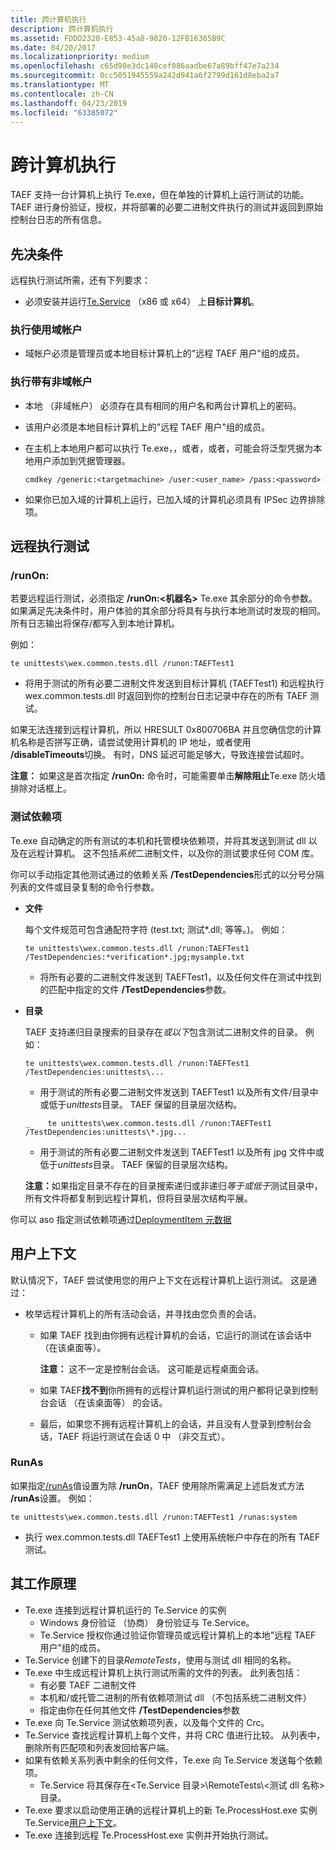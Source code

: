 ```yaml
---
title: 跨计算机执行
description: 跨计算机执行
ms.assetid: FDDD2320-E853-45a8-9820-12FB16365B9C
ms.date: 04/20/2017
ms.localizationpriority: medium
ms.openlocfilehash: c65d90e3dc148cef086aadbe67a89bff47e7a234
ms.sourcegitcommit: 0cc5051945559a242d941a6f2799d161d8eba2a7
ms.translationtype: MT
ms.contentlocale: zh-CN
ms.lasthandoff: 04/23/2019
ms.locfileid: "63385072"
---
```

# <a name="cross-machine-execution"></a>跨计算机执行


TAEF 支持一台计算机上执行 Te.exe，但在单独的计算机上运行测试的功能。 TAEF 进行身份验证，授权，并将部署的必要二进制文件执行的测试并返回到原始控制台日志的所有信息。

## <a name="span-idprerequisitesspanspan-idprerequisitesspanspan-idprerequisitesspanprerequisites"></a><span id="Prerequisites"></span><span id="prerequisites"></span><span id="PREREQUISITES"></span>先决条件


远程执行测试所需，还有下列要求：

-   必须安装并运行[Te.Service](te-service.md) （x86 或 x64） 上**目标计算机**。

### <a name="span-idexecutingwithdomainaccountsspanspan-idexecutingwithdomainaccountsspanspan-idexecutingwithdomainaccountsspanexecuting-with-domain-accounts"></a><span id="Executing_with_domain_accounts"></span><span id="executing_with_domain_accounts"></span><span id="EXECUTING_WITH_DOMAIN_ACCOUNTS"></span>执行使用域帐户

-   域帐户必须是管理员或本地目标计算机上的"远程 TAEF 用户"组的成员。

### <a name="span-idexecutingwithnon-domainaccountsspanspan-idexecutingwithnon-domainaccountsspanspan-idexecutingwithnon-domainaccountsspanexecuting-with-non-domain-accounts"></a><span id="Executing_with_non-domain_accounts"></span><span id="executing_with_non-domain_accounts"></span><span id="EXECUTING_WITH_NON-DOMAIN_ACCOUNTS"></span>执行带有非域帐户

-   本地 （非域帐户） 必须存在具有相同的用户名和两台计算机上的密码。
-   该用户必须是本地目标计算机上的"远程 TAEF 用户"组的成员。
-   在主机上本地用户都可以执行 Te.exe，，或者，或者，可能会将泛型凭据为本地用户添加到凭据管理器。

    ``` syntax
    cmdkey /generic:<targetmachine> /user:<user_name> /pass:<password>
    ```

-   如果你已加入域的计算机上运行，已加入域的计算机必须具有 IPSec 边界排除项。

## <a name="span-idexecutingtestsremotelyspanspan-idexecutingtestsremotelyspanspan-idexecutingtestsremotelyspanexecuting-tests-remotely"></a><span id="Executing_Tests_Remotely"></span><span id="executing_tests_remotely"></span><span id="EXECUTING_TESTS_REMOTELY"></span>远程执行测试


### <a name="span-idrunonspanspan-idrunonspanspan-idrunonspanrunon"></a><span id="_runOn_"></span><span id="_runon_"></span><span id="_RUNON_"></span>/runOn:

若要远程运行测试，必须指定 **/runOn:&lt;机器名&gt;** Te.exe 其余部分的命令参数。 如果满足先决条件时，用户体验的其余部分将具有与执行本地测试时发现的相同。 所有日志输出将保存/都写入到本地计算机。

例如：

``` syntax
te unittests\wex.common.tests.dll /runon:TAEFTest1
```

-   将用于测试的所有必要二进制文件发送到目标计算机 (TAEFTest1) 和远程执行 wex.common.tests.dll 时返回到你的控制台日志记录中存在的所有 TAEF 测试。

如果无法连接到远程计算机，所以 HRESULT 0x800706BA 并且您确信您的计算机名称是否拼写正确，请尝试使用计算机的 IP 地址，或者使用 **/disableTimeouts**切换。 有时，DNS 延迟可能足够大，导致连接尝试超时。

**注意：** 如果这是首次指定 **/runOn:** 命令时，可能需要单击**解除阻止**Te.exe 防火墙排除对话框上。

### <a name="span-idtestdependenciesspanspan-idtestdependenciesspanspan-idtestdependenciesspantest-dependencies"></a><span id="Test_Dependencies"></span><span id="test_dependencies"></span><span id="TEST_DEPENDENCIES"></span>测试依赖项

Te.exe 自动确定的所有测试的本机和托管模块依赖项，并将其发送到测试 dll 以及在远程计算机。 这不包括*系统*二进制文件，以及你的测试要求任何 COM 库。

你可以手动指定其他测试通过的依赖关系 **/TestDependencies**形式的以分号分隔列表的文件或目录复制的命令行参数。

- **文件**

  每个文件规范可包含通配符字符 (test.txt; 测试\*.dll; 等等。)。 例如：

  ``` syntax
  te unittests\wex.common.tests.dll /runon:TAEFTest1 /TestDependencies:*verification*.jpg;mysample.txt
  ```
  -   将所有必要的二进制文件发送到 TAEFTest1，以及任何文件在测试中找到的匹配中指定的文件 **/TestDependencies**参数。
- **目录**

  TAEF 支持递归目录搜索的目录存在*或以下*包含测试二进制文件的目录。 例如：

  ``` syntax
  te unittests\wex.common.tests.dll /runon:TAEFTest1 /TestDependencies:unittests\...
  ```

  -   用于测试的所有必要二进制文件发送到 TAEFTest1 以及所有文件/目录中或低于*unittests*目录。 TAEF 保留的目录层次结构。

  ``` syntax
  _    te unittests\wex.common.tests.dll /runon:TAEFTest1 /TestDependencies:unittests\*.jpg...
  ```

  -   用于测试的所有必要二进制文件发送到 TAEFTest1 以及所有 jpg 文件中或低于*unittests*目录。 TAEF 保留的目录层次结构。

  <strong>注意：</strong>如果指定目录不存在的目录搜索递归或非递归*等于或低于*测试目录中，所有文件将都复制到远程计算机，但将目录层次结构平展。

你可以 aso 指定测试依赖项通过[DeploymentItem 元数据](deploymentitem-metadata.md)

## <a name="user-context"></a>用户上下文 


默认情况下，TAEF 尝试使用您的用户上下文在远程计算机上运行测试。 这是通过：

-   枚举远程计算机上的所有活动会话，并寻找由您负责的会话。
    -   如果 TAEF 找到由你拥有远程计算机的会话，它运行的测试在该会话中 （在该桌面等）。

        **注意：** 这不一定是控制台会话。 这可能是远程桌面会话。

    -   如果 TAEF**找不到**你所拥有的远程计算机运行测试的用户都将记录到控制台会话 （在该桌面等） 的会话。
    -   最后，如果您不拥有远程计算机上的会话，并且没有人登录到控制台会话，TAEF 将运行测试在会话 0 中 （非交互式）。

### <a name="span-idrunasspanspan-idrunasspanspan-idrunasspanrunas"></a><span id="RunAs"></span><span id="runas"></span><span id="RUNAS"></span>RunAs

如果指定[/runAs](runas.md)值设置为除 **/runOn**，TAEF 使用除所需满足上述启发式方法 **/runAs**设置。 例如：

``` syntax
te unittests\wex.common.tests.dll /runon:TAEFTest1 /runas:system
```

-   执行 wex.common.tests.dll TAEFTest1 上使用系统帐户中存在的所有 TAEF 测试。

## <a name="span-idhowitworksspanspan-idhowitworksspanspan-idhowitworksspanhow-it-works"></a><span id="How_It_Works"></span><span id="how_it_works"></span><span id="HOW_IT_WORKS"></span>其工作原理


-   Te.exe 连接到远程计算机运行的 Te.Service 的实例
    -   Windows 身份验证 （协商） 身份验证与 Te.Service。
    -   Te.Service 授权你通过验证你管理员或远程计算机上的本地"远程 TAEF 用户"组的成员。
-   Te.Service 创建下的目录*RemoteTests*，使用与测试 dll 相同的名称。
-   Te.exe 中生成远程计算机上执行测试所需的文件的列表。 此列表包括：
    -   有必要 TAEF 二进制文件
    -   本机和/或托管二进制的所有依赖项测试 dll （不包括系统二进制文件）
    -   指定由你在任何其他文件 **/TestDependencies**参数
-   Te.exe 向 Te.Service 测试依赖项列表，以及每个文件的 Crc。
-   Te.Service 查找远程计算机上每个文件，并将 CRC 值进行比较。 从列表中，删除所有匹配项和列表发回给客户端。
-   如果有依赖关系列表中剩余的任何文件，Te.exe 向 Te.Service 发送每个依赖项。
    -   Te.Service 将其保存在&lt;Te.Service 目录&gt;\\RemoteTests\\&lt;测试 dll 名称&gt;目录。
-   Te.exe 要求以启动使用正确的远程计算机上的新 Te.ProcessHost.exe 实例 Te.Service[用户上下文](#user-context)。
-   Te.exe 连接到远程 Te.ProcessHost.exe 实例并开始执行测试。

 

 





